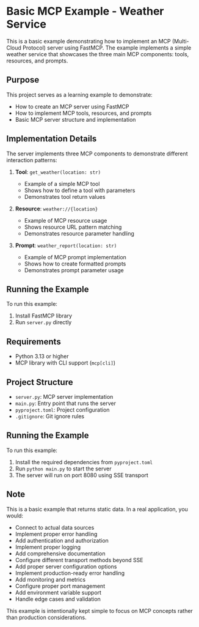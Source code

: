 # Basic MCP Example - Weather Service

This is a basic example demonstrating how to implement an MCP (Multi-Cloud Protocol) server using FastMCP. The example implements a simple weather service that showcases the three main MCP components: tools, resources, and prompts.

## Purpose

This project serves as a learning example to demonstrate:
- How to create an MCP server using FastMCP
- How to implement MCP tools, resources, and prompts
- Basic MCP server structure and implementation

## Implementation Details

The server implements three MCP components to demonstrate different interaction patterns:

1. **Tool**: `get_weather(location: str)`
   - Example of a simple MCP tool
   - Shows how to define a tool with parameters
   - Demonstrates tool return values

2. **Resource**: `weather://{location}`
   - Example of MCP resource usage
   - Shows resource URL pattern matching
   - Demonstrates resource parameter handling

3. **Prompt**: `weather_report(location: str)`
   - Example of MCP prompt implementation
   - Shows how to create formatted prompts
   - Demonstrates prompt parameter usage

## Running the Example

To run this example:
1. Install FastMCP library
2. Run `server.py` directly

## Requirements

- Python 3.13 or higher
- MCP library with CLI support (`mcp[cli]`)

## Project Structure

- `server.py`: MCP server implementation
- `main.py`: Entry point that runs the server
- `pyproject.toml`: Project configuration
- `.gitignore`: Git ignore rules

## Running the Example

To run this example:
1. Install the required dependencies from `pyproject.toml`
2. Run `python main.py` to start the server
3. The server will run on port 8080 using SSE transport

## Note

This is a basic example that returns static data. In a real application, you would:
- Connect to actual data sources
- Implement proper error handling
- Add authentication and authorization
- Implement proper logging
- Add comprehensive documentation
- Configure different transport methods beyond SSE
- Add proper server configuration options
- Implement production-ready error handling
- Add monitoring and metrics
- Configure proper port management
- Add environment variable support
- Handle edge cases and validation

This example is intentionally kept simple to focus on MCP concepts rather than production considerations.